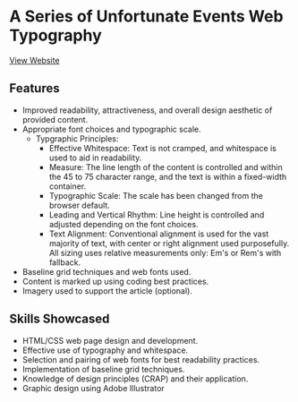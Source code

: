 # A Series of Unfortunate Events Web Typography

[View Website](https://raw.githack.com/nrosanes3/A-Series-of-Unfortunate-Events-Web-Typography/main/index.html)

## Features
* Improved readability, attractiveness, and overall design aesthetic of provided content.
* Appropriate font choices and typographic scale.
  * Typgraphic Principles:
    * Effective Whitespace: Text is not cramped, and whitespace is used to aid in readability.
    * Measure: The line length of the content is controlled and within the 45 to 75 character range, and the text is within a fixed-width container.
    * Typographic Scale: The scale has been changed from the browser default.
    * Leading and Vertical Rhythm: Line height is controlled and adjusted depending on the font choices.
    * Text Alignment: Conventional alignment is used for the vast majority of text, with center or right alignment    used purposefully.
All sizing uses relative measurements only: Em's or Rem's with fallback.
* Baseline grid techniques and web fonts used.
* Content is marked up using coding best practices.
* Imagery used to support the article (optional).

## Skills Showcased
* HTML/CSS web page design and development.
* Effective use of typography and whitespace.
* Selection and pairing of web fonts for best readability practices.
* Implementation of baseline grid techniques.
* Knowledge of design principles (CRAP) and their application.
* Graphic design using Adobe Illustrator
